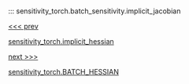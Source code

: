 
#

::: sensitivity_torch.batch_sensitivity.implicit_jacobian

<div class='container'>
<div class='left-div'><a href='/sensitivity_torch/api/sensitivity_torch/batch_sensitivity/implicit_hessian'><<< prev<p>sensitivity_torch.implicit_hessian</p></a></div><div class='right-div'><a href='/sensitivity_torch/api/sensitivity_torch/differentiation/BATCH_HESSIAN'>next >>><p>sensitivity_torch.BATCH_HESSIAN</p></a></div></div>